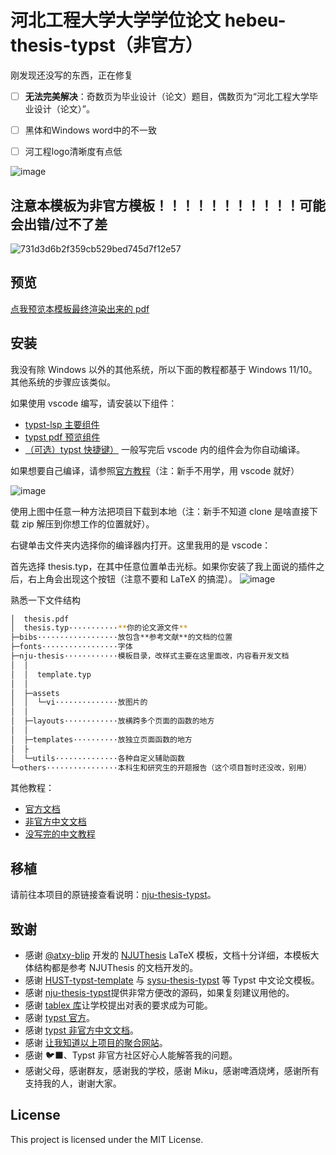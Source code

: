 # 河北工程大学大学学位论文 hebeu-thesis-typst（非官方）


刚发现还没写的东西，正在修复
- [ ] **无法完美解决**：奇数页为毕业设计（论文）题目，偶数页为“河北工程大学毕业设计（论文）”。
- [ ] 黑体和Windows word中的不一致
- [ ] 河工程logo清晰度有点低


![image](https://github.com/xyls184/hebeu-thesis-typst/assets/20354136/3726d2b1-b93a-4183-9df0-67d3742b903e)

## 注意本模板为非官方模板！！！！！！！！！！！可能会出错/过不了差

![731d3d6b2f359cb529bed745d7f12e57](https://github.com/xyls184/hebeu-thesis-typst/assets/20354136/b1474eaf-9dd6-448d-a95f-9a3af6b5905e)

## 预览
[点我预览本模板最终渲染出来的 pdf](https://github.com/xyls184/hebeu-thesis-typst/blob/main/thesis.pdf)

## 安装
我没有除 Windows 以外的其他系统，所以下面的教程都基于 Windows 11/10。其他系统的步骤应该类似。

如果使用 vscode 编写，请安装以下组件：
- [typst-lsp 主要组件](https://marketplace.visualstudio.com/items?itemName=nvarner.typst-lsp)
- [typst pdf 预览组件](https://marketplace.visualstudio.com/items?itemName=mgt19937.typst-preview)
- [（可选）typst 快捷键）](https://marketplace.visualstudio.com/items?itemName=CalebFiggers.typst-companion)
一般写完后 vscode 内的组件会为你自动编译。

如果想要自己编译，请参照[官方教程](https://github.com/typst/typst?tab=readme-ov-file#installation)（注：新手不用学，用 vscode 就好）

![image](https://github.com/xyls184/hebeu-thesis-typst/assets/20354136/342ade30-9003-4011-b56a-b9512516145f)

使用上图中任意一种方法把项目下载到本地（注：新手不知道 clone 是啥直接下载 zip 解压到你想工作的位置就好）。

右键单击文件夹内选择你的编译器内打开。这里我用的是 vscode：

首先选择 thesis.typ，在其中任意位置单击光标。如果你安装了我上面说的插件之后，右上角会出现这个按钮（注意不要和 LaTeX 的搞混）。
![image](https://github.com/xyls184/hebeu-thesis-typst/assets/20354136/d2737d2a-60cd-445b-a50e-6d0ae03e524b)

熟悉一下文件结构
```bash
│  thesis.pdf
│  thesis.typ···········**你的论文源文件**
├─bibs··················放包含**参考文献**的文档的位置
├─fonts·················字体
├─nju-thesis············模板目录，改样式主要在这里面改，内容看开发文档
│  │
│  │  template.typ
│  │
│  ├─assets
│  │  └─vi··············放图片的
│  │
│  ├─layouts············放横跨多个页面的函数的地方
│  │
│  ├─templates··········放独立页面函数的地方
│  ├
│  └─utils··············各种自定义辅助函数
└─others················本科生和研究生的开题报告（这个项目暂时还没改，别用）
```

其他教程：
- [官方文档](https://typst.app/docs/)
- [非官方中文文档](https://typst-doc-cn.github.io/docs/)
- [没写完的中文教程](https://github.com/typst-doc-cn/tutorial)

## 移植
请前往本项目的原链接查看说明：[nju-thesis-typst](https://github.com/nju-lug/nju-thesis-typst)。

## 致谢

- 感谢 [@atxy-blip](https://github.com/atxy-blip) 开发的 [NJUThesis](https://github.com/nju-lug/NJUThesis) LaTeX 模板，文档十分详细，本模板大体结构都是参考 NJUThesis 的文档开发的。
- 感谢 [HUST-typst-template](https://github.com/werifu/HUST-typst-template) 与 [sysu-thesis-typst](https://github.com/howardlau1999/sysu-thesis-typst) 等 Typst 中文论文模板。
- 感谢 [nju-thesis-typst](https://github.com/nju-lug/nju-thesis-typst)提供非常方便改的源码，如果复刻建议用他的。
- 感谢 [tablex 库](https://github.com/PgBiel/typst-tablex)让学校提出对表的要求成为可能。
- 感谢 [typst 官方](https://typst.app/)。
- 感谢 [typst 非官方中文文档](https://typst-doc-cn.github.io/docs/)。
- 感谢 [让我知道以上项目的聚合网站](https://github.com/typst-cn/awesome-typst-cn?tab=readme-ov-file)。
- 感谢 🐦‍⬛、Typst 非官方社区好心人能解答我的问题。
- 感谢父母，感谢群友，感谢我的学校，感谢 Miku，感谢啤酒烧烤，感谢所有支持我的人，谢谢大家。

## License

This project is licensed under the MIT License.
